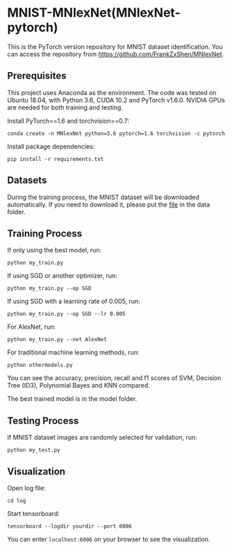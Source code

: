 # MNIST-MNlexNet(MNlexNet-pytorch)

This is the PyTorch version repository for MNIST dataset identification. You can access the repository from https://github.com/FrankZxShen/MNlexNet.

## Prerequisites

This project uses Anaconda as the environment. The code was tested on Ubuntu 18.04, with Python 3.6, CUDA 10.2 and PyTorch v1.6.0. NVIDIA GPUs are needed for both training and testing.

Install PyTorch==1.6 and torchvision==0.7:

```
conda create -n MNlexNet python=3.6 pytorch=1.6 torchvision -c pytorch
```

Install package dependencies:

```
pip install -r requirements.txt
```

## Datasets

During the training process, the MNIST dataset will be downloaded automatically. If you need to download it, please put the [file](http://yann.lecun.com/exdb/mnist/) in the data folder.

## Training Process

If only using the best model, run:

```
python my_train.py
```

If using SGD or another optimizer, run:

```
python my_train.py --op SGD
```

If using SGD with a learning rate of 0.005, run:

```
python my_train.py --op SGD --lr 0.005
```

For AlexNet, run:

```
python my_train.py --net AlexNet
```

For traditional machine learning methods, run:

```
python othermodels.py
```

You can see the accuracy, precision, recall and f1 scores of SVM, Decision Tree (ID3), Polynomial Bayes and KNN compared.

The best trained model is in the model folder.

## Testing Process

If MNIST dataset images are randomly selected for validation, run:

```
python my_test.py
```

## Visualization

Open log file:

```
cd log
```

Start tensorboard:

```
tensorboard --logdir yourdir --port 6006
```

You can enter `localhost:6006` on your browser to see the visualization.